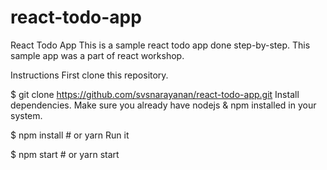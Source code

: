 # react-todo-app
React Todo App
This is a sample react todo app done step-by-step. This sample app was a part of react workshop.

Instructions
First clone this repository.

$ git clone https://github.com/svsnarayanan/react-todo-app.git
Install dependencies. Make sure you already have nodejs & npm installed in your system.

$ npm install # or yarn
Run it

$ npm start # or yarn start
